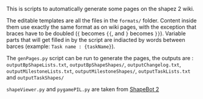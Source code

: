 This is scripts to automatically generate some pages on the shapez 2 wiki.

The editable templates are all the files in the `formats/` folder. Content inside them use exactly the same format as on wiki pages, with the exception that braces have to be doubled (`{` becomes `{{`, and `}` becomes `}}`). Variable parts that will get filled in by the script are indiacted by words between barces (example: `Task name : {taskName}`).

The `genPages.py` script can be run to generate the pages, the outputs are : `outputBpShapeLists.txt`, `outputBpShapeShapes/`, `outputChangelog.txt`, `outputMilestoneLists.txt`, `outputMilestoneShapes/`, `outputTaskLists.txt` and `outputTaskShapes/`

`shapeViewer.py` and `pygamePIL.py` are taken from [ShapeBot 2](https://github.com/tobspr-games/shapez-2-discord-bot)